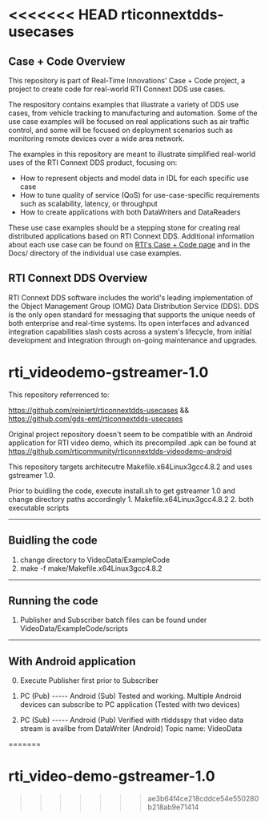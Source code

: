 <<<<<<< HEAD
rticonnextdds-usecases
======================

Case + Code Overview
--------------------

This repository is part of Real-Time Innovations' Case + Code project, 
a project to create code for real-world RTI Connext DDS use cases.

The respository contains examples that illustrate a variety of DDS use cases, 
from vehicle tracking to manufacturing and automation.  Some of the use case
examples will be focused on real applications such as air traffic control, 
and some will be focused on deployment scenarios such as monitoring remote
devices over a wide area network.

The examples in this repository are meant to illustrate simplified real-world 
uses of the RTI Connext DDS product, focusing on:
- How to represent objects and model data in IDL for each specific use case
- How to tune quality of service (QoS) for use-case-specific requirements such as scalability, latency, or throughput
- How to create applications with both DataWriters and DataReaders

These use case examples should be a stepping stone for creating real 
distributed applications based on RTI Connext DDS. Additional information 
about each use case can be found on [RTI's Case + Code page](http://www.rti.com/resources/usecases/index.html)
and in the Docs/ directory of the individual use case examples.

RTI Connext DDS Overview
------------------------

RTI Connext DDS software includes the world's leading implementation of the 
Object Management Group (OMG) Data Distribution Service (DDS). DDS is the only 
open standard for messaging that supports the unique needs of both enterprise 
and real-time systems. Its open interfaces and advanced integration 
capabilities slash costs across a system's lifecycle, from initial development 
and integration through on-going maintenance and upgrades.
# rti_videodemo-gstreamer-1.0

This repository referrenced to:

https://github.com/reiniert/rticonnextdds-usecases && https://github.com/gds-emt/rticonnextdds-usecases

Original project repository doesn't seem to be compatible with an Android application for RTI video demo, which its precompiled .apk can be found at https://github.com/rticommunity/rticonnextdds-videodemo-android

This repository targets architecutre Makefile.x64Linux3gcc4.8.2 and uses gstreamer 1.0.

Prior to buidling the code, execute install.sh to get gstreamer 1.0 and change directory paths accordingly
	1. Makefile.x64Linux3gcc4.8.2
	2. both executable scripts

------------------
Buidling the code
------------------
1. change directory to VideoData/ExampleCode
2. make -f make/Makefile.x64Linux3gcc4.8.2

------------------
Running the code
------------------
1. Publisher and Subscriber batch files can be found under VideoData/ExampleCode/scripts

------------------------
With Android application
------------------------
0. Execute Publisher first prior to Subscriber

1. PC (Pub) ----- Android (Sub)
  Tested and working. 
  Multiple Android devices can subscribe to PC application (Tested with two devices)
   
2. PC (Sub) ----- Android (Pub)
  Verified with rtiddsspy that video data stream is availbe from DataWriter (Android)
  Topic name: VideoData



=======
# rti_video-demo-gstreamer-1.0
>>>>>>> ae3b64f4ce218cddce54e550280b218ab9e71414
